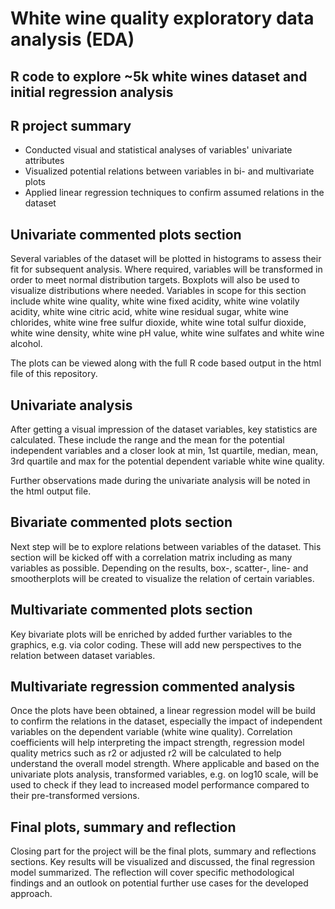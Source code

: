 # White wine quality exploratory data analysis (EDA)
## R code to explore ~5k white wines dataset and initial regression analysis

## R project summary

- Conducted visual and statistical analyses of variables' univariate attributes
- Visualized potential relations between variables in bi- and multivariate plots
- Applied linear regression techniques to confirm assumed relations in the dataset


## Univariate commented plots section
Several variables of the dataset will be plotted in histograms to assess their fit for subsequent analysis. Where required, variables will be transformed in order to meet normal distribution targets. Boxplots will also be used to visualize distributions where needed. Variables in scope for this section include white wine quality, white wine fixed acidity, white wine volatily acidity, white wine citric acid, white wine residual sugar, white wine chlorides, white wine free sulfur dioxide, white wine total sulfur dioxide, white wine density, white wine pH value, white wine sulfates and white wine alcohol.

The plots can be viewed along with the full R code based output in the html file of this repository.

## Univariate analysis
After getting a visual impression of the dataset variables, key statistics are calculated. These include the range and the mean for the potential independent variables and a closer look at min, 1st quartile, median, mean, 3rd quartile and max for the potential dependent variable white wine quality.

Further observations made during the univariate analysis will be noted in the html output file.

## Bivariate commented plots section
Next step will be to explore relations between variables of the dataset. This section will be kicked off with a correlation matrix including as many variables as possible. Depending on the results, box-, scatter-, line- and smootherplots will be created to visualize the relation of certain variables.

## Multivariate commented plots section
Key bivariate plots will be enriched by added further variables to the graphics, e.g. via color coding. These will add new perspectives to the relation between dataset variables.

## Multivariate regression commented analysis
Once the plots have been obtained, a linear regression model will be build to confirm the relations in the dataset, especially the impact of independent variables on the dependent variable (white wine quality). Correlation coefficients will help interpreting the impact strength, regression model quality metrics such as r2 or adjusted r2 will be calculated to help understand the overall model strength. Where applicable and based on the univariate plots analysis, transformed variables, e.g. on log10 scale, will be used to check if they lead to increased model performance compared to their pre-transformed versions.

## Final plots, summary and reflection
Closing part for the project will be the final plots, summary and reflections sections. Key results will be visualized and discussed, the final regression model summarized. The reflection will cover specific methodological findings and an outlook on potential further use cases for the developed approach.
